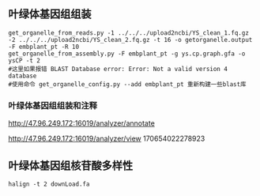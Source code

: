## 叶绿体基因组组装

```
get_organelle_from_reads.py -1 ../../../upload2ncbi/YS_clean_1.fq.gz -2 ../../../upload2ncbi/YS_clean_2.fq.gz -t 16 -o getorganelle.output -F embplant_pt -R 10
get_organelle_from_assembly.py -F embplant_pt -g ys.cp.graph.gfa -o ysCP -t 2
#这里如果报错 BLAST Database error: Error: Not a valid version 4 database
#使用命令 get_organelle_config.py --add embplant_pt 重新构建一些blast库
```

### 叶绿体基因组组装和注释

http://47.96.249.172:16019/analyzer/annotate

http://47.96.249.172:16019/analyzer/view
170654022278923

## 叶绿体基因组核苷酸多样性

```
halign -t 2 downLoad.fa
```
